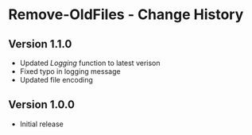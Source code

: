 # Remove-OldFiles - Change History

## Version 1.1.0

- Updated *Logging* function to latest verison
- Fixed typo in logging message
- Updated file encoding

## Version 1.0.0

- Initial release